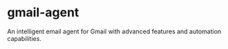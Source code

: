# gmail-agent
An intelligent email agent for Gmail with advanced features and automation capabilities.
